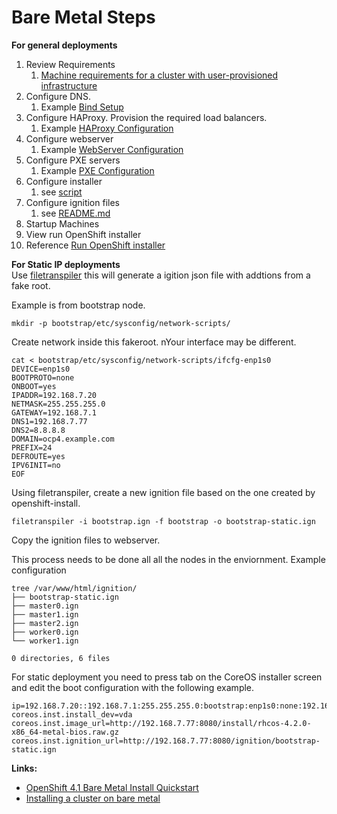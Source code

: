# Bare Metal Steps

**For general deployments**  
1. Review Requirements
   1. [Machine requirements for a cluster with user-provisioned infrastructure](https://docs.openshift.com/container-platform/4.2/installing/installing_bare_metal/installing-bare-metal.html?extIdCarryOver=true&sc_cid=701f2000001Css5AAC#installation-requirements-user-infra_installing-bare-metal)
2. Configure DNS.
   1. Example [Bind Setup](https://github.com/tosin2013/openshift-4-deployment-notes/tree/master/dns-server-configuration)
4. Configure HAProxy. Provision the required load balancers.
   1. Example [HAProxy Configuration](https://github.com/tosin2013/openshift-4-deployment-notes/tree/master/haproxy-configuration)
5. Configure webserver
   1. Example [WebServer Configuration](https://github.com/tosin2013/openshift-4-deployment-notes/tree/master/webserver-configuration)
6. Configure PXE servers
   1. Example [PXE Configuration](https://github.com/tosin2013/openshift-4-deployment-notes/tree/master/pxe-configuration)
7. Configure installer
   1. see [script](https://github.com/tosin2013/openshift-4-deployment-notes/tree/master/configure-installers)
8. Configure ignition files
   1. see [README.md](https://github.com/tosin2013/openshift-4-deployment-notes/tree/master/configure-ignitionfiles)
9.  Startup Machines
10. View run OpenShift installer
  1. Reference [Run OpenShift installer](https://github.com/tosin2013/openshift-4-deployment-notes/tree/master/run-ocp-installer)

**For Static IP deployments**  
Use [filetranspiler](https://github.com/ashcrow/filetranspiler) this will generate a igition json file with addtions from a fake root.

Example is from bootstrap node.
```
mkdir -p bootstrap/etc/sysconfig/network-scripts/
```

Create network inside this fakeroot. nYour interface may be different.
```
cat < bootstrap/etc/sysconfig/network-scripts/ifcfg-enp1s0
DEVICE=enp1s0
BOOTPROTO=none
ONBOOT=yes
IPADDR=192.168.7.20
NETMASK=255.255.255.0
GATEWAY=192.168.7.1
DNS1=192.168.7.77
DNS2=8.8.8.8
DOMAIN=ocp4.example.com
PREFIX=24
DEFROUTE=yes
IPV6INIT=no
EOF
```

Using filetranspiler, create a new ignition file based on the one created by openshift-install.
```
filetranspiler -i bootstrap.ign -f bootstrap -o bootstrap-static.ign
```

Copy the ignition files to webserver.

This process needs to be done all all the nodes in the enviornment.
Example configuration
```
tree /var/www/html/ignition/
├── bootstrap-static.ign
├── master0.ign
├── master1.ign
├── master2.ign
├── worker0.ign
└── worker1.ign

0 directories, 6 files
```

For static deployment you need to press tab on the CoreOS installer screen and edit the boot configuration with the following example.
```
ip=192.168.7.20::192.168.7.1:255.255.255.0:bootstrap:enp1s0:none:192.168.7.77
coreos.inst.install_dev=vda
coreos.inst.image_url=http://192.168.7.77:8080/install/rhcos-4.2.0-x86_64-metal-bios.raw.gz
coreos.inst.ignition_url=http://192.168.7.77:8080/ignition/bootstrap-static.ign
```

**Links:**  
* [OpenShift 4.1 Bare Metal Install Quickstart](https://blog.openshift.com/openshift-4-bare-metal-install-quickstart/)
* [Installing a cluster on bare metal](https://docs.openshift.com/container-platform/4.2/installing/installing_bare_metal/installing-bare-metal.html#machine-requirements_installing-bare-metal)
